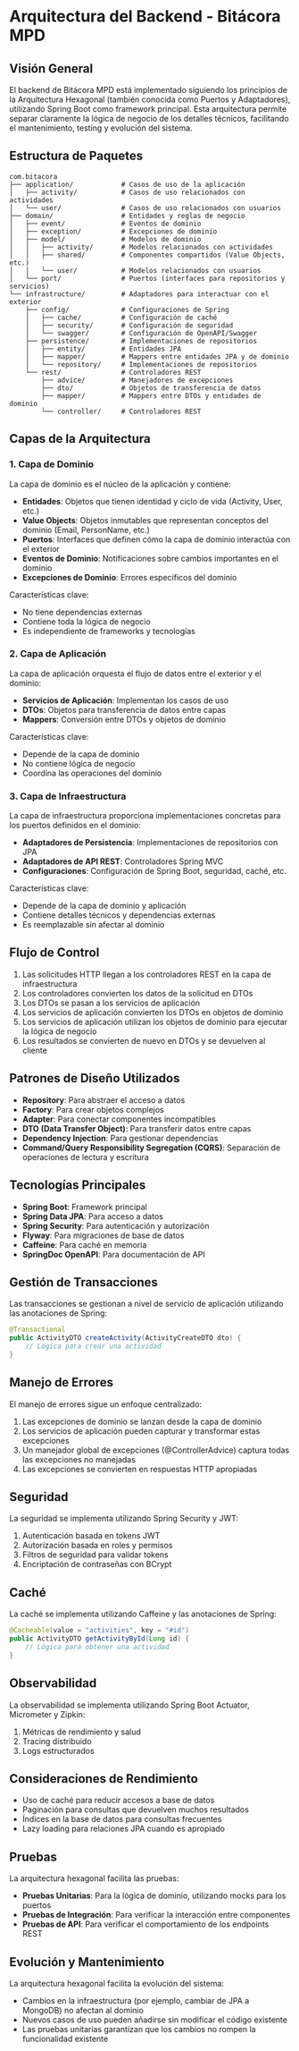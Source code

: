 # Arquitectura del Backend - Bitácora MPD

## Visión General

El backend de Bitácora MPD está implementado siguiendo los principios de la Arquitectura Hexagonal (también conocida como Puertos y Adaptadores), utilizando Spring Boot como framework principal. Esta arquitectura permite separar claramente la lógica de negocio de los detalles técnicos, facilitando el mantenimiento, testing y evolución del sistema.

## Estructura de Paquetes

```
com.bitacora
├── application/            # Casos de uso de la aplicación
│   ├── activity/           # Casos de uso relacionados con actividades
│   └── user/               # Casos de uso relacionados con usuarios
├── domain/                 # Entidades y reglas de negocio
│   ├── event/              # Eventos de dominio
│   ├── exception/          # Excepciones de dominio
│   ├── model/              # Modelos de dominio
│   │   ├── activity/       # Modelos relacionados con actividades
│   │   ├── shared/         # Componentes compartidos (Value Objects, etc.)
│   │   └── user/           # Modelos relacionados con usuarios
│   └── port/               # Puertos (interfaces para repositorios y servicios)
└── infrastructure/         # Adaptadores para interactuar con el exterior
    ├── config/             # Configuraciones de Spring
    │   ├── cache/          # Configuración de caché
    │   ├── security/       # Configuración de seguridad
    │   └── swagger/        # Configuración de OpenAPI/Swagger
    ├── persistence/        # Implementaciones de repositorios
    │   ├── entity/         # Entidades JPA
    │   ├── mapper/         # Mappers entre entidades JPA y de dominio
    │   └── repository/     # Implementaciones de repositorios
    └── rest/               # Controladores REST
        ├── advice/         # Manejadores de excepciones
        ├── dto/            # Objetos de transferencia de datos
        ├── mapper/         # Mappers entre DTOs y entidades de dominio
        └── controller/     # Controladores REST
```

## Capas de la Arquitectura

### 1. Capa de Dominio

La capa de dominio es el núcleo de la aplicación y contiene:

- **Entidades**: Objetos que tienen identidad y ciclo de vida (Activity, User, etc.)
- **Value Objects**: Objetos inmutables que representan conceptos del dominio (Email, PersonName, etc.)
- **Puertos**: Interfaces que definen cómo la capa de dominio interactúa con el exterior
- **Eventos de Dominio**: Notificaciones sobre cambios importantes en el dominio
- **Excepciones de Dominio**: Errores específicos del dominio

Características clave:
- No tiene dependencias externas
- Contiene toda la lógica de negocio
- Es independiente de frameworks y tecnologías

### 2. Capa de Aplicación

La capa de aplicación orquesta el flujo de datos entre el exterior y el dominio:

- **Servicios de Aplicación**: Implementan los casos de uso
- **DTOs**: Objetos para transferencia de datos entre capas
- **Mappers**: Conversión entre DTOs y objetos de dominio

Características clave:
- Depende de la capa de dominio
- No contiene lógica de negocio
- Coordina las operaciones del dominio

### 3. Capa de Infraestructura

La capa de infraestructura proporciona implementaciones concretas para los puertos definidos en el dominio:

- **Adaptadores de Persistencia**: Implementaciones de repositorios con JPA
- **Adaptadores de API REST**: Controladores Spring MVC
- **Configuraciones**: Configuración de Spring Boot, seguridad, caché, etc.

Características clave:
- Depende de la capa de dominio y aplicación
- Contiene detalles técnicos y dependencias externas
- Es reemplazable sin afectar al dominio

## Flujo de Control

1. Las solicitudes HTTP llegan a los controladores REST en la capa de infraestructura
2. Los controladores convierten los datos de la solicitud en DTOs
3. Los DTOs se pasan a los servicios de aplicación
4. Los servicios de aplicación convierten los DTOs en objetos de dominio
5. Los servicios de aplicación utilizan los objetos de dominio para ejecutar la lógica de negocio
6. Los resultados se convierten de nuevo en DTOs y se devuelven al cliente

## Patrones de Diseño Utilizados

- **Repository**: Para abstraer el acceso a datos
- **Factory**: Para crear objetos complejos
- **Adapter**: Para conectar componentes incompatibles
- **DTO (Data Transfer Object)**: Para transferir datos entre capas
- **Dependency Injection**: Para gestionar dependencias
- **Command/Query Responsibility Segregation (CQRS)**: Separación de operaciones de lectura y escritura

## Tecnologías Principales

- **Spring Boot**: Framework principal
- **Spring Data JPA**: Para acceso a datos
- **Spring Security**: Para autenticación y autorización
- **Flyway**: Para migraciones de base de datos
- **Caffeine**: Para caché en memoria
- **SpringDoc OpenAPI**: Para documentación de API

## Gestión de Transacciones

Las transacciones se gestionan a nivel de servicio de aplicación utilizando las anotaciones de Spring:

```java
@Transactional
public ActivityDTO createActivity(ActivityCreateDTO dto) {
    // Lógica para crear una actividad
}
```

## Manejo de Errores

El manejo de errores sigue un enfoque centralizado:

1. Las excepciones de dominio se lanzan desde la capa de dominio
2. Los servicios de aplicación pueden capturar y transformar estas excepciones
3. Un manejador global de excepciones (@ControllerAdvice) captura todas las excepciones no manejadas
4. Las excepciones se convierten en respuestas HTTP apropiadas

## Seguridad

La seguridad se implementa utilizando Spring Security y JWT:

1. Autenticación basada en tokens JWT
2. Autorización basada en roles y permisos
3. Filtros de seguridad para validar tokens
4. Encriptación de contraseñas con BCrypt

## Caché

La caché se implementa utilizando Caffeine y las anotaciones de Spring:

```java
@Cacheable(value = "activities", key = "#id")
public ActivityDTO getActivityById(Long id) {
    // Lógica para obtener una actividad
}
```

## Observabilidad

La observabilidad se implementa utilizando Spring Boot Actuator, Micrometer y Zipkin:

1. Métricas de rendimiento y salud
2. Tracing distribuido
3. Logs estructurados

## Consideraciones de Rendimiento

- Uso de caché para reducir accesos a base de datos
- Paginación para consultas que devuelven muchos resultados
- Índices en la base de datos para consultas frecuentes
- Lazy loading para relaciones JPA cuando es apropiado

## Pruebas

La arquitectura hexagonal facilita las pruebas:

- **Pruebas Unitarias**: Para la lógica de dominio, utilizando mocks para los puertos
- **Pruebas de Integración**: Para verificar la interacción entre componentes
- **Pruebas de API**: Para verificar el comportamiento de los endpoints REST

## Evolución y Mantenimiento

La arquitectura hexagonal facilita la evolución del sistema:

- Cambios en la infraestructura (por ejemplo, cambiar de JPA a MongoDB) no afectan al dominio
- Nuevos casos de uso pueden añadirse sin modificar el código existente
- Las pruebas unitarias garantizan que los cambios no rompen la funcionalidad existente
